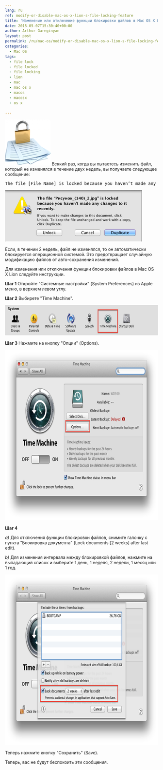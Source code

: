 ```yaml
---
lang: ru
ref: modify-or-disable-mac-os-x-lion-s-file-locking-feature
title: 'Изменение или отключение функции блокировки файлов в Mac OS X Lion'
date: 2015-05-07T15:30:40+00:00
author: Arthur Gareginyan
layout: post
permalink: /ru/mac-os/modify-or-disable-mac-os-x-lion-s-file-locking-feature.html
categories:
  - Mac OS
tags:
  - file lock
  - file locked
  - file locking
  - lion
  - mac
  - mac os x
  - macos
  - macosx
  - os x

---
```


![thumb](/images/File-Locking-Feature-1-e1431011656354-150x150.png)
Всякий раз, когда вы пытаетесь изменить файл, который не изменялся в течение двух недель, вы получаете следующее сообщение:
<pre>The file [File Name] is locked because you haven’t made any changes to it recently.</pre>


<img class="aligncenter wp-image-570 size-full" src="/images/File-Locking-Feature-2.png" alt="File Locking Feature-2" width="451" height="168" />

Если, в течении 2 недель, файл не изменялся, то он автоматически блокируется операционной системой. Это предотвращает случайную модификацию файлов от авто-сохранения изменений.

Для изменения или отключения функции блокировки файлов в Mac OS X Lion следуйте инструкции.

**Шаг 1**
Откройте "Системные настройки" (System Preferences) из Apple меню, в верхнем левом углу.

**Шаг 2**
Выбирете "Time Machine".

<img class="aligncenter wp-image-572 size-full" src="/images/File-Locking-Feature-4.png" alt="File Locking Feature-4" width="667" height="99" />

**Шаг 3**
Нажмите на кнопку "Опции" (Options).

<img class="aligncenter wp-image-571 size-full" src="/images/File-Locking-Feature-3.png" alt="File Locking Feature-3" width="782" height="559" />

**Шаг 4**

*a)* Для отключения функции блокировки файлов, снимите галочку с пункта ”Блокировка документа" (Lock documents [2 weeks] after last edit).

*b)* Для изменения интервала между блокировкой файлов, нажмите на выпадающий список и выберите 1 день, 1 неделя, 2 недели, 1 месяц или 1 год.

<img class="aligncenter wp-image-573 size-full" src="/images/File-Locking-Feature-5.png" alt="File Locking Feature-5" width="782" height="559" />

Теперь нажмите кнопку "Сохранить" (Save).

Теперь, вас не будут беспокоить эти сообщения.
 